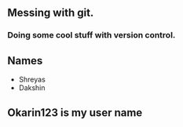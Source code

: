 ## Messing with git.
### Doing some cool stuff with version control.


## Names 
- Shreyas 
- Dakshin

## Okarin123 is my user name 
